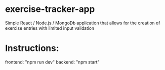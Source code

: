# exercise-tracker-app
Simple React / Node.js / MongoDb application that allows for the creation of exercise entries with limited input validation
# Instructions:
frontend: "npm run dev"
backend: "npm start"
